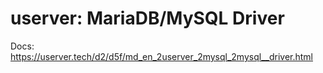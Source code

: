 # userver: MariaDB/MySQL Driver

Docs: https://userver.tech/d2/d5f/md_en_2userver_2mysql_2mysql__driver.html
